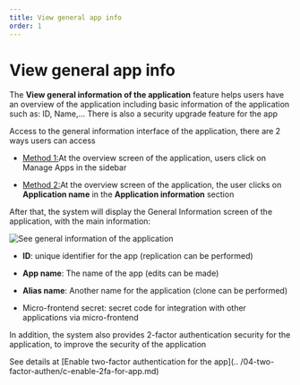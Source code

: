 ```yaml
---
title: View general app info
order: 1
---
```


# View general app info

The **View general information of the application** feature helps users have an overview of the application including basic information of the application such as: ID, Name,... There is also a security upgrade feature for the app

Access to the general information interface of the application, there are 2 ways users can access

- <u>Method 1:</u>At the overview screen of the application, users click on Manage Apps in the sidebar

- <u>Method 2:</u>At the overview screen of the application, the user clicks on **Application name** in the **Application information** section

After that, the system will display the General Information screen of the application, with the main information:

![See general information of the application](/images/streaming-platform/app-management/view-general.png)

- **ID**: unique identifier for the app (replication can be performed)

- **App name**: The name of the app (edits can be made)

- **Alias name**: Another name for the application (clone can be performed)

- Micro-frontend secret: secret code for integration with other applications via micro-frontend

In addition, the system also provides 2-factor authentication security for the application, to improve the security of the application

See details at [Enable two-factor authentication for the app](.. /04-two-factor-authen/c-enable-2fa-for-app.md)
